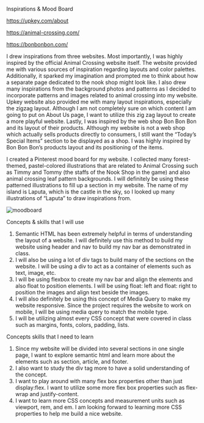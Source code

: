 
Inspirations & Mood Board

https://upkey.com/about

https://animal-crossing.com/

https://bonbonbon.com/


I drew inspirations from three websites. Most importantly, I was highly inspired by the official Animal Crossing website itself. 
The website provided me with various sources of inspiration regarding layouts and color palettes. Additionally, it sparked my imagination and prompted me to think about how a separate page dedicated to the nook shop might look like. I also drew many inspirations from the background photos and patterns as I decided to incorporate patterns and images related to animal crossing into my website. Upkey website also provided me with many layout inspirations, especially the zigzag layout. Although I am not completely sure on which content I am going to put on About Us page, I want to utilize this zig zag layout to create a more playful website. Lastly, I was inspired by the web shop Bon Bon Bon and its layout of their products. Although my website is not a web shop which actually sells products directly to consumers, I still want the “Today’s Special Items” section to be displayed as a shop. I was highly inspired by Bon Bon Bon’s products layout and its positioning of the items.

I created a Pinterest mood board for my website. I collected many forest-themed, pastel-colored illustrations that are related to Animal Crossing such as Timmy and Tommy (the staffs of the Nook Shop in the game) and also animal crossing leaf pattern backgrounds. I will definitely be using these patterned illustrations to fill up a section in my website. The name of my island is Laputa, which is the castle in the sky, so I looked up many illustrations of “Laputa” to draw inspirations from. 

![moodboard](https://user-images.githubusercontent.com/110566977/220424574-d4f9f207-b2a1-4bbb-8d93-e400dcd55756.png)


Concepts & skills that I will use

1. Semantic HTML has been extremely helpful in terms of understanding the layout of a website. I will definitely use this method to build my website using header and nav to build my nav bar as demonstrated in class. 
2. I will also be using a lot of div  tags to build many of the sections on the website.  I will be using a div to act as a container of elements such as text, image, etc. 
3. I will be using flexbox to create my nav bar and align the elements and also float to position elements. I will be using float: left and float: right to position the images and align text beside the images.
4. I will also definitely be using this concept of Media Query to make my website responsive. Since the project requires the website to work on mobile, I will be using media query to match the mobile type.
5. I will be utilizing almost every CSS concept that were covered in class such as margins, fonts, colors, padding, lists.

Concepts skills that I need to learn 

1. Since my website will be divided into several sections in one single page, I want to explore semantic html and learn more about the elements such as section, article, and footer. 
2. I also want to study the div tag more to have a solid understanding of the concept. 
3. I want to play around with many flex box properties other than just display:flex. I want to utilize some more flex box properties such as flex-wrap and justify-content. 
4. I want to learn more CSS concepts and measurement units such as viewport, rem, and em. I am looking forward to learning more CSS properties to help me build a nice website.





